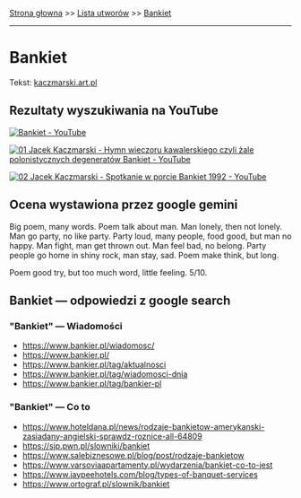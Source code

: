 [Strona głowna](../index.md) >> [Lista utworów](../list.md) >> [Bankiet](71.md)

---

# Bankiet

Tekst: [kaczmarski.art.pl](https://www.kaczmarski.art.pl/tworczosc/wiersze/bankiet/)

## Rezultaty wyszukiwania na YouTube

[![Bankiet - YouTube](http://img.youtube.com/vi/r1DcR6fjmvc/0.jpg)](https://www.youtube.com/watch?v=r1DcR6fjmvc "Bankiet - YouTube")

[![01 Jacek Kaczmarski - Hymn wieczoru kawalerskiego czyli żale polonistycznych degeneratów Bankiet - YouTube](http://img.youtube.com/vi/bPnCjfIwtd4/0.jpg)](https://www.youtube.com/watch?v=bPnCjfIwtd4 "01 Jacek Kaczmarski - Hymn wieczoru kawalerskiego czyli żale polonistycznych degeneratów Bankiet - YouTube")

[![02 Jacek Kaczmarski - Spotkanie w porcie Bankiet 1992 - YouTube](http://img.youtube.com/vi/eoIH0B8Rg4A/0.jpg)](https://www.youtube.com/watch?v=eoIH0B8Rg4A "02 Jacek Kaczmarski - Spotkanie w porcie Bankiet 1992 - YouTube")

## Ocena wystawiona przez google gemini

Big poem, many words. Poem talk about man. Man lonely, then not lonely. Man go party, no like party. Party loud, many people, food good, but man no happy. Man fight, man get thrown out. Man feel bad, no belong. Party people go home in shiny rock, man stay, sad. Poem make think, but long. 

Poem good try, but too much word, little feeling. 5/10.


## Bankiet — odpowiedzi z google search

### "Bankiet" — Wiadomości

 - <https://www.bankier.pl/wiadomosc/>
 - <https://www.bankier.pl/>
 - <https://www.bankier.pl/tag/aktualnosci>
 - <https://www.bankier.pl/tag/wiadomosci-dnia>
 - <https://www.bankier.pl/tag/bankier-pl>

### "Bankiet" — Co to

 - <https://www.hoteldana.pl/news/rodzaje-bankietow-amerykanski-zasiadany-angielski-sprawdz-roznice-all-64809>
 - <https://sjp.pwn.pl/slowniki/bankiet>
 - <https://www.salebiznesowe.pl/blog/post/rodzaje-bankietow>
 - <https://www.varsoviaapartamenty.pl/wydarzenia/bankiet-co-to-jest>
 - <https://www.jaypeehotels.com/blog/types-of-banquet-services>
 - <https://www.ortograf.pl/slownik/bankiet>

